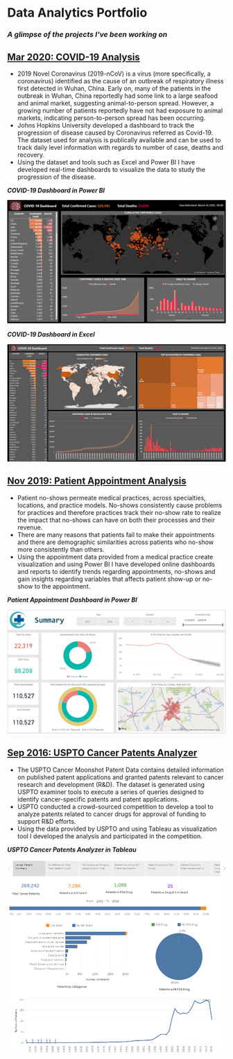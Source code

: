 # Data Analytics Portfolio
### *A glimpse of the projects I've been working on*  


## [**Mar 2020: COVID-19 Analysis**](https://patientappointmentanalysis)
- 2019 Novel Coronavirus (2019-nCoV) is a virus (more specifically, a coronavirus) identified as the cause of an outbreak of respiratory illness first detected in Wuhan, China. Early on, many of the patients in the outbreak in Wuhan, China reportedly had some link to a large seafood and animal market, suggesting animal-to-person spread. However, a growing number of patients reportedly have not had exposure to animal markets, indicating person-to-person spread has been occurring. 
- Johns Hopkins University developed a dashboard to track the progression of disease caused by Coronavirus referred as Covid-19. The dataset used for analysis is publically available and can be used to track daily level information with regards to number of case, deaths and recovery. 
- Using the dataset and tools such as Excel and Power BI I have developed real-time dashboards to visualize the data to study the progression of the disease.

***COVID-19 Dashboard in Power BI***

![Image of COVID-19 Dashboard Power BI](images/COVID-19%20%20Dashboard%20Power%20BI.png)

***COVID-19 Dashboard in Excel***

![Image of COVID-19 Dashboard Excel](images/COVID-19%20%20Dashboard%20Excel.png)


## [**Nov 2019: Patient Appointment Analysis**](https://community.powerbi.com/t5/Data-Stories-Gallery/Patient-Appointment-Analysis/td-p/1118754)
- Patient no-shows permeate medical practices, across specialties, locations, and practice models. No-shows consistently cause problems for practices and therefore practices track their no-show rate to realize the impact that no-shows can have on both their processes and their revenue. 
- There are many reasons that patients fail to make their appointments and there are demographic similarities across patients who no-show more consistently than others. 
- Using the appointment data provided from a medical practice create visualization and using Power BI I have developed online dashboards and reports to identify trends regarding appointments, no-shows and gain insights regarding variables that affects patient show-up or no-show to the appointment.


***Patient Appointment Dashboard in Power BI***

![Image of Patient Appointment Dashboard](images/PA%20Dashboard%20Image.png)


## [**Sep 2016: USPTO Cancer Patents Analyzer**](https://public.tableau.com/views/USPTO_Cancer_MoonShot_Challenge_2016/Story1?:display_count=y&:origin=viz_share_link)
- The USPTO Cancer Moonshot Patent Data contains detailed information on published patent applications and granted patents relevant to cancer research and development (R&D). The dataset is generated using USPTO examiner tools to execute a series of queries designed to identify cancer-specific patents and patent applications. 
- USPTO conducted a crowd-sourced competition to develop a tool to analyze patents related to cancer drugs for approval of funding to support R&D efforts.
- Using the data provided by USPTO and using Tableau as visualization tool I developed the analysis and participated in the competition. 


***USPTO Cancer Patents Analyzer in Tableau***

![Image of USPTO Cancer Patents Analyzer](images/USPTO%20Cancer%20Drug%20Patents%20Analyzer%20Tableau.png)
